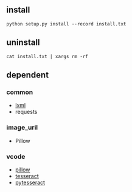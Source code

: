 ## install

```
python setup.py install --record install.txt
```

## uninstall

```
cat install.txt | xargs rm -rf
```


## dependent

### common

* [lxml](https://pypi.python.org/pypi/lxml/3.4.4)
* requests

### image_uril

* Pillow

### vcode

* [pillow](https://pypi.python.org/pypi/Pillow/3.4.2)
* [tesseract](https://github.com/tesseract-ocr/tesseract/wiki)
* [pytesseract](https://pypi.python.org/pypi/pytesseract/0.1.6)
